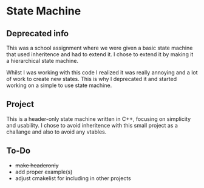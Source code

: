 # State Machine

## Deprecated info
This was a school assignment where we were given a basic state machine that used inheritence and had to extend it. I chose to extend it by making it a hierarchical state machine. 

Whilst I was working with this code I realized it was really annoying and a lot of work to create new states. This is why I deprecated it and started working on a simple to use state machine.

## Project
This is a header-only state machine written in C++, focusing on simplicity and usability. I chose to avoid inheritence with this small project as a challange and also to avoid any vtables. 



## To-Do
- ~~make headeronly~~
- add proper example(s)
- adjust cmakelist for including in other projects
